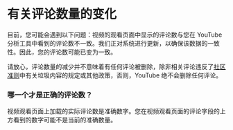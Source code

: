# 有关评论数量的变化

目前，您可能会遇到以下问题：视频的观看页面中显示的评论数与您在 YouTube 分析工具中看到的评论数不一致。我们正对系统进行更新，以确保该数据的一致性。因此，您的评论数可能已变为一致。

请放心，评论数量的减少并不意味着有任何评论被删除，除非相关评论违反了[社区准则](https://www.youtube.com/yt/policyandsafety/communityguidelines.html)中有关垃圾内容的规定或其他政策，否则，YouTube 绝不会删除任何评论。

### 哪一个才是正确的评论数？

视频观看页面上加载的实际评论数是准确数字。您在视频观看页面的评论字段的上方看到的数字可能不是当前的准确数量。
